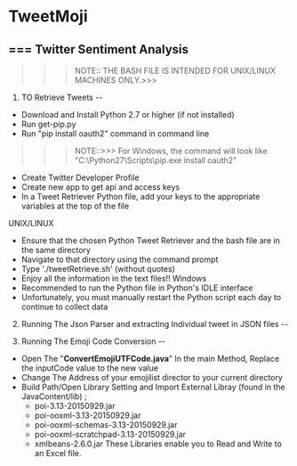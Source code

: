 # TweetMoji
===
Twitter Sentiment Analysis
--
>>>NOTE:: THE BASH FILE IS INTENDED FOR UNIX/LINUX MACHINES ONLY.>>>
1. TO Retrieve Tweets
--
- Download and Install Python 2.7 or higher (if not installed)
- Run get-pip.py
- Run "pip install oauth2" command in command line
>>>NOTE::>>>
	For Windows, the command will look like "C:\Python27\Scripts\pip.exe install oauth2"
- Create Twitter Developer Profile
- Create new app to get api and access keys
- In a Tweet Retriever Python file, add your keys to the appropriate variables at the top of the file

UNIX/LINUX
- Ensure that the chosen Python Tweet Retriever and the bash file are in the same directory
- Navigate to that directory using the command prompt
- Type './tweetRetrieve.sh' (without quotes)
- Enjoy all the information in the text files!!
Windows
- Recommended to run the Python file in Python's IDLE interface
- Unfortunately, you must manually restart the Python script each day to continue to collect data

2. Running The Json Parser and extracting Individual tweet in JSON files 
--

3. Running The Emoji Code Conversion
--
- Open The "<b>ConvertEmojiUTFCode.java</b>" In the main Method, Replace the inputCode value to the new value
- Change The Address of your emojilist director to your current directory
- Build Path/Open Library Setting and Import External Libray (found in the JavaContent/lib) ;
	- poi-3.13-20150929.jar
	- poi-ooxml-3.13-20150929.jar
	- poi-ooxml-schemas-3.13-20150929.jar
	- poi-ooxml-scratchpad-3.13-20150929.jar
	- xmlbeans-2.6.0.jar
	These Libraries enable you to Read and Write to an Excel file.

